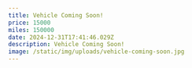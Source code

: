 ```yaml
---
title: Vehicle Coming Soon!
price: 15000
miles: 150000
date: 2024-12-31T17:41:46.029Z
description: V﻿ehicle Coming Soon!
image: /static/img/uploads/vehicle-coming-soon.jpg
---
```

